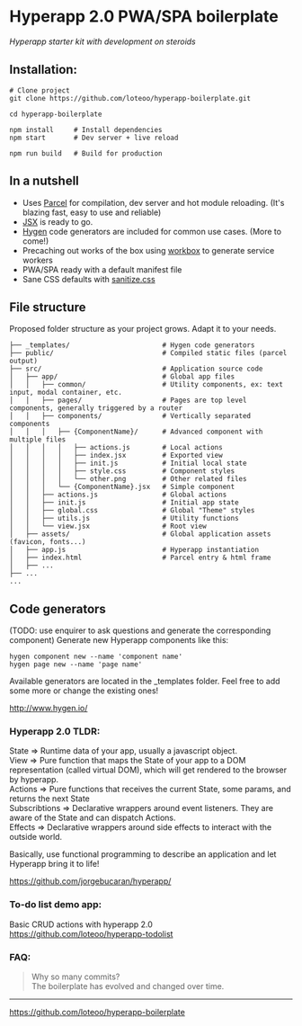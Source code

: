 # Hyperapp 2.0 PWA/SPA boilerplate
*Hyperapp starter kit with development on steroids*  

## Installation: 
```
# Clone project
git clone https://github.com/loteoo/hyperapp-boilerplate.git

cd hyperapp-boilerplate

npm install     # Install dependencies
npm start       # Dev server + live reload
```

```
npm run build   # Build for production
```


 
## In a nutshell
- Uses [Parcel](https://parceljs.org/) for compilation, dev server and hot module reloading.  (It's  blazing fast, easy to use and reliable)
- [JSX](https://reactjs.org/docs/introducing-jsx.html) is ready to go.  
- [Hygen](https://www.hygen.io/) code generators are included for common use cases. (More to come!)  
- Precaching out works of the box using [workbox](https://developers.google.com/web/tools/workbox/) to generate service workers
- PWA/SPA ready with a default manifest file
- Sane CSS defaults with [sanitize.css](https://csstools.github.io/sanitize.css/)



## File structure
Proposed folder structure as your project grows. Adapt it to your needs.

```
├── _templates/                       # Hygen code generators
├── public/                           # Compiled static files (parcel output)
├── src/                              # Application source code
│   ├── app/                          # Global app files
│   │   ├── common/                   # Utility components, ex: text input, modal container, etc.
│   │   ├── pages/                    # Pages are top level components, generally triggered by a router
│   │   ├── components/               # Vertically separated components
│   │   │   ├── {ComponentName}/      # Advanced component with multiple files
│   │   │   │   ├── actions.js        # Local actions
│   │   │   │   ├── index.jsx         # Exported view
│   │   │   │   ├── init.js           # Initial local state
│   │   │   │   ├── style.css         # Component styles
│   │   │   │   └── other.png         # Other related files
│   │   │   └── {ComponentName}.jsx   # Simple component
│   │   ├── actions.js                # Global actions
│   │   ├── init.js                   # Initial app state
│   │   ├── global.css                # Global "Theme" styles
│   │   ├── utils.js                  # Utility functions
│   │   └── view.jsx                  # Root view
│   ├── assets/                       # Global application assets (favicon, fonts...)
│   ├── app.js                        # Hyperapp instantiation
│   ├── index.html                    # Parcel entry & html frame
│   ├── ...
├── ...
...
```




## Code generators
(TODO: use enquirer to ask questions and generate the corresponding component)
Generate new Hyperapp components like this:
```
hygen component new --name 'component name'
hygen page new --name 'page name'
```
Available generators are located in the _templates folder. Feel free to add some more or change the existing ones!

 
http://www.hygen.io/





### Hyperapp 2.0 TLDR:

State => Runtime data of your app, usually a javascript object.  
View => Pure function that maps the State of your app to a DOM representation (called virtual DOM), which will get rendered to the browser by hyperapp.  
Actions => Pure functions that receives the current State, some params, and returns the next State  
Subscribtions => Declarative wrappers around event listeners. They are aware of the State and can dispatch Actions.  
Effects => Declarative wrappers around side effects to interact with the outside world.  

Basically, use functional programming to describe an application and let Hyperapp bring it to life!  

https://github.com/jorgebucaran/hyperapp/




### To-do list demo app:
Basic CRUD actions with hyperapp 2.0  
https://github.com/loteoo/hyperapp-todolist


### FAQ:

> Why so many commits?  
The boilerplate has evolved and changed over time.


---  


https://github.com/loteoo/hyperapp-boilerplate

